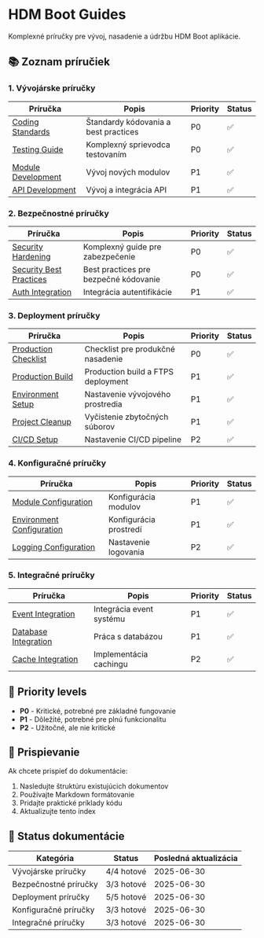 # HDM Boot Guides

Komplexné príručky pre vývoj, nasadenie a údržbu HDM Boot aplikácie.

## 📚 Zoznam príručiek

### 1. Vývojárske príručky
| Príručka | Popis | Priority | Status |
|----------|--------|----------|--------|
| [Coding Standards](coding-standards.md) | Štandardy kódovania a best practices | P0 | ✅ |
| [Testing Guide](testing-guide.md) | Komplexný sprievodca testovaním | P0 | ✅ |
| [Module Development](module-development.md) | Vývoj nových modulov | P1 | ✅ |
| [API Development](api-development.md) | Vývoj a integrácia API | P1 | ✅ |

### 2. Bezpečnostné príručky
| Príručka | Popis | Priority | Status |
|----------|--------|----------|--------|
| [Security Hardening](security-hardening.md) | Komplexný guide pre zabezpečenie | P0 | ✅ |
| [Security Best Practices](security-practices.md) | Best practices pre bezpečné kódovanie | P0 | ✅ |
| [Auth Integration](auth-integration.md) | Integrácia autentifikácie | P1 | ✅ |

### 3. Deployment príručky
| Príručka | Popis | Priority | Status |
|----------|--------|----------|--------|
| [Production Checklist](production-checklist.md) | Checklist pre produkčné nasadenie | P0 | ✅ |
| [Production Build](production-build.md) | Production build a FTPS deployment | P1 | ✅ |
| [Environment Setup](environment-setup.md) | Nastavenie vývojového prostredia | P1 | ✅ |
| [Project Cleanup](project-cleanup.md) | Vyčistenie zbytočných súborov | P1 | ✅ |
| [CI/CD Setup](cicd-setup.md) | Nastavenie CI/CD pipeline | P2 | ✅ |

### 4. Konfiguračné príručky
| Príručka | Popis | Priority | Status |
|----------|--------|----------|--------|
| [Module Configuration](module-configuration-guide.md) | Konfigurácia modulov | P1 | ✅ |
| [Environment Configuration](environment-config.md) | Konfigurácia prostredí | P1 | ✅ |
| [Logging Configuration](logging-config.md) | Nastavenie logovania | P2 | ✅ |

### 5. Integračné príručky
| Príručka | Popis | Priority | Status |
|----------|--------|----------|--------|
| [Event Integration](event-integration.md) | Integrácia event systému | P1 | ✅ |
| [Database Integration](database-integration.md) | Práca s databázou | P1 | ✅ |
| [Cache Integration](cache-integration.md) | Implementácia cachingu | P2 | ✅ |

## 🎯 Priority levels

- **P0** - Kritické, potrebné pre základné fungovanie
- **P1** - Dôležité, potrebné pre plnú funkcionalitu
- **P2** - Užitočné, ale nie kritické

## 📝 Prispievanie

Ak chcete prispieť do dokumentácie:

1. Nasledujte štruktúru existujúcich dokumentov
2. Používajte Markdown formátovanie
3. Pridajte praktické príklady kódu
4. Aktualizujte tento index

## 🔄 Status dokumentácie

| Kategória | Status | Posledná aktualizácia |
|-----------|--------|----------------------|
| Vývojárske príručky | 4/4 hotové | 2025-06-30 |
| Bezpečnostné príručky | 3/3 hotové | 2025-06-30 |
| Deployment príručky | 5/5 hotové | 2025-06-30 |
| Konfiguračné príručky | 3/3 hotové | 2025-06-30 |
| Integračné príručky | 3/3 hotové | 2025-06-30 |
